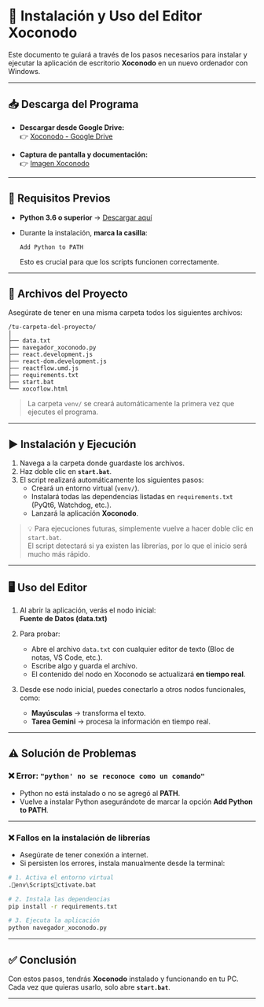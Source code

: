 # 📘 Instalación y Uso del Editor Xoconodo

Este documento te guiará a través de los pasos necesarios para instalar y ejecutar la aplicación de escritorio **Xoconodo** en un nuevo ordenador con Windows.

---

## 📥 Descarga del Programa

- **Descargar desde Google Drive:**  
  👉 [Xoconodo - Google Drive](https://drive.google.com/file/d/13VCGM1YDJWSNxFwjLinY3HcoO7TrTJ2t/view?usp=sharing)

- **Captura de pantalla y documentación:**  
  👉 [Imagen Xoconodo](https://xococode.github.io/XoconodeDesktop/CapturaXoconode.JPG)

---

## 🔧 Requisitos Previos

- **Python 3.6 o superior** → [Descargar aquí](https://www.python.org/downloads/)  
- Durante la instalación, **marca la casilla**:  

  ```
  Add Python to PATH
  ```

  Esto es crucial para que los scripts funcionen correctamente.

---

## 📂 Archivos del Proyecto

Asegúrate de tener en una misma carpeta todos los siguientes archivos:

```
/tu-carpeta-del-proyecto/
│
├── data.txt
├── navegador_xoconodo.py
├── react.development.js
├── react-dom.development.js
├── reactflow.umd.js
├── requirements.txt
├── start.bat
└── xocoflow.html
```

> La carpeta `venv/` se creará automáticamente la primera vez que ejecutes el programa.

---

## ▶️ Instalación y Ejecución

1. Navega a la carpeta donde guardaste los archivos.
2. Haz doble clic en **`start.bat`**.
3. El script realizará automáticamente los siguientes pasos:
   - Creará un entorno virtual (`venv/`).
   - Instalará todas las dependencias listadas en `requirements.txt` (PyQt6, Watchdog, etc.).
   - Lanzará la aplicación **Xoconodo**.

> 💡 Para ejecuciones futuras, simplemente vuelve a hacer doble clic en `start.bat`.  
> El script detectará si ya existen las librerías, por lo que el inicio será mucho más rápido.

---

## 🖥️ Uso del Editor

1. Al abrir la aplicación, verás el nodo inicial:  
   **Fuente de Datos (data.txt)**
2. Para probar:
   - Abre el archivo `data.txt` con cualquier editor de texto (Bloc de notas, VS Code, etc.).
   - Escribe algo y guarda el archivo.
   - El contenido del nodo en Xoconodo se actualizará **en tiempo real**.

3. Desde ese nodo inicial, puedes conectarlo a otros nodos funcionales, como:
   - **Mayúsculas** → transforma el texto.
   - **Tarea Gemini** → procesa la información en tiempo real.

---

## ⚠️ Solución de Problemas

### ❌ Error: `"python' no se reconoce como un comando"`
- Python no está instalado o no se agregó al **PATH**.
- Vuelve a instalar Python asegurándote de marcar la opción **Add Python to PATH**.

---

### ❌ Fallos en la instalación de librerías
- Asegúrate de tener conexión a internet.
- Si persisten los errores, instala manualmente desde la terminal:

```bash
# 1. Activa el entorno virtual
.env\Scriptsctivate.bat

# 2. Instala las dependencias
pip install -r requirements.txt

# 3. Ejecuta la aplicación
python navegador_xoconodo.py
```

---

## ✅ Conclusión

Con estos pasos, tendrás **Xoconodo** instalado y funcionando en tu PC.  
Cada vez que quieras usarlo, solo abre **`start.bat`**.

---

